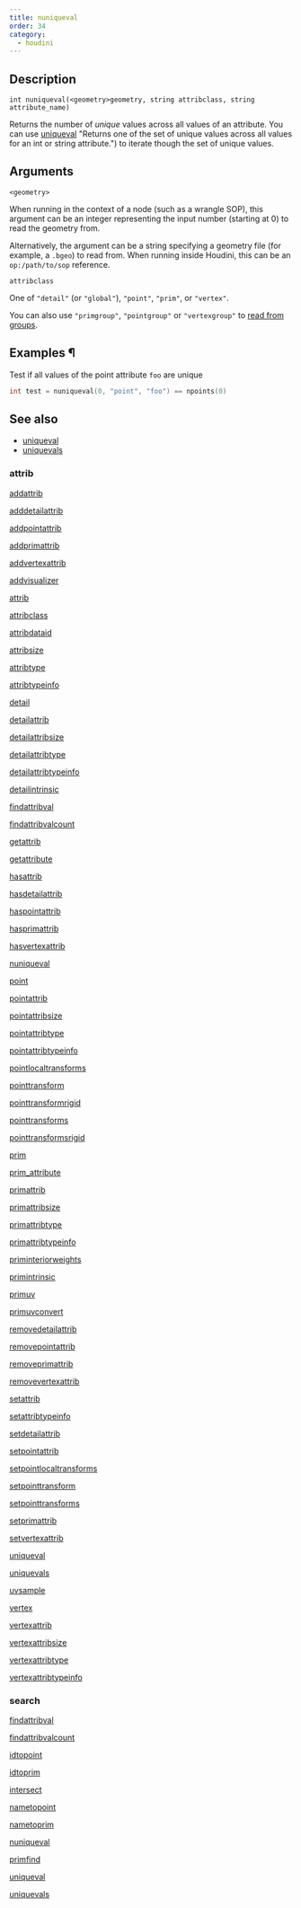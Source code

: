 ```yaml
---
title: nuniqueval
order: 34
category:
  - houdini
---
```


## Description

`int nuniqueval(<geometry>geometry, string attribclass, string attribute_name)`

Returns the number of _unique_ values across all values of an attribute. You
can use [uniqueval](uniqueval.html) "Returns one of the set of unique values
across all values for an int or string attribute.") to iterate though the set
of unique values.

## Arguments

`<geometry>`

When running in the context of a node (such as a wrangle SOP), this argument
can be an integer representing the input number (starting at 0) to read the
geometry from.

Alternatively, the argument can be a string specifying a geometry file (for
example, a `.bgeo`) to read from. When running inside Houdini, this can be an
`op:/path/to/sop` reference.

`attribclass`

One of `"detail"` (or `"global"`), `"point"`, `"prim"`, or `"vertex"`.

You can also use `"primgroup"`, `"pointgroup"` or `"vertexgroup"` to [read
from groups](../groups.html "You can read the contents of
primitive/point/vertex groups in VEX as if they were attributes.").

## Examples ¶

Test if all values of the point attribute `foo` are unique

```c
int test = nuniqueval(0, "point", "foo") == npoints(0)
```

## See also

- [uniqueval ](uniqueval.html)
- [uniquevals ](uniquevals.html)

### attrib

[addattrib ](addattrib.html)

[adddetailattrib ](adddetailattrib.html)

[addpointattrib ](addpointattrib.html)

[addprimattrib ](addprimattrib.html)

[addvertexattrib ](addvertexattrib.html)

[addvisualizer ](addvisualizer.html)

[attrib ](attrib.html)

[attribclass ](attribclass.html)

[attribdataid ](attribdataid.html)

[attribsize ](attribsize.html)

[attribtype ](attribtype.html)

[attribtypeinfo ](attribtypeinfo.html)

[detail ](detail.html)

[detailattrib ](detailattrib.html)

[detailattribsize ](detailattribsize.html)

[detailattribtype ](detailattribtype.html)

[detailattribtypeinfo ](detailattribtypeinfo.html)

[detailintrinsic ](detailintrinsic.html)

[findattribval ](findattribval.html)

[findattribvalcount ](findattribvalcount.html)

[getattrib ](getattrib.html)

[getattribute ](getattribute.html)

[hasattrib ](hasattrib.html)

[hasdetailattrib ](hasdetailattrib.html)

[haspointattrib ](haspointattrib.html)

[hasprimattrib ](hasprimattrib.html)

[hasvertexattrib ](hasvertexattrib.html)

[nuniqueval ](nuniqueval.html)

[point ](point.html)

[pointattrib ](pointattrib.html)

[pointattribsize ](pointattribsize.html)

[pointattribtype ](pointattribtype.html)

[pointattribtypeinfo ](pointattribtypeinfo.html)

[pointlocaltransforms ](pointlocaltransforms.html)

[pointtransform ](pointtransform.html)

[pointtransformrigid ](pointtransformrigid.html)

[pointtransforms ](pointtransforms.html)

[pointtransformsrigid ](pointtransformsrigid.html)

[prim ](prim.html)

[prim_attribute ](prim_attribute.html)

[primattrib ](primattrib.html)

[primattribsize ](primattribsize.html)

[primattribtype ](primattribtype.html)

[primattribtypeinfo ](primattribtypeinfo.html)

[priminteriorweights ](priminteriorweights.html)

[primintrinsic ](primintrinsic.html)

[primuv ](primuv.html)

[primuvconvert ](primuvconvert.html)

[removedetailattrib ](removedetailattrib.html)

[removepointattrib ](removepointattrib.html)

[removeprimattrib ](removeprimattrib.html)

[removevertexattrib ](removevertexattrib.html)

[setattrib ](setattrib.html)

[setattribtypeinfo ](setattribtypeinfo.html)

[setdetailattrib ](setdetailattrib.html)

[setpointattrib ](setpointattrib.html)

[setpointlocaltransforms ](setpointlocaltransforms.html)

[setpointtransform ](setpointtransform.html)

[setpointtransforms ](setpointtransforms.html)

[setprimattrib ](setprimattrib.html)

[setvertexattrib ](setvertexattrib.html)

[uniqueval ](uniqueval.html)

[uniquevals ](uniquevals.html)

[uvsample ](uvsample.html)

[vertex ](vertex.html)

[vertexattrib ](vertexattrib.html)

[vertexattribsize ](vertexattribsize.html)

[vertexattribtype ](vertexattribtype.html)

[vertexattribtypeinfo ](vertexattribtypeinfo.html)

### search

[findattribval ](findattribval.html)

[findattribvalcount ](findattribvalcount.html)

[idtopoint ](idtopoint.html)

[idtoprim ](idtoprim.html)

[intersect ](intersect.html)

[nametopoint ](nametopoint.html)

[nametoprim ](nametoprim.html)

[nuniqueval ](nuniqueval.html)

[primfind ](primfind.html)

[uniqueval ](uniqueval.html)

[uniquevals ](uniquevals.html)
